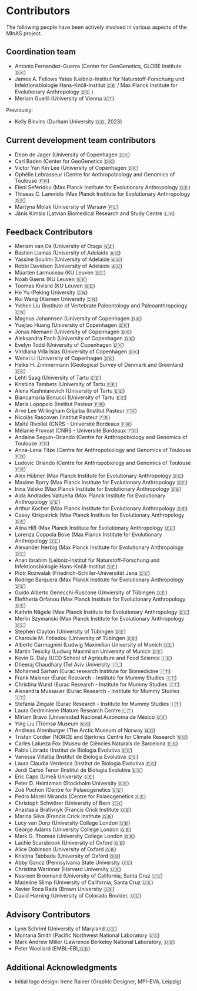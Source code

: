 # Contributors

The following people have been actively involved in various aspects of the MInAS project.

## Coordination team

- Antonio Fernandez-Guerra (Center for GeoGenetics, GLOBE Institute 🇩🇰)
- James A. Fellows Yates (Leibniz-Institut für Naturstoff-Forschung und Infektionsbiologie Hans-Knöll-Institut 🇩🇪 / Max Planck Institute for Evolutionary Anthropology 🇩🇪 )
- Meriam Guellil (University of Vienna 🇦🇹)

Previously:

- Kelly Blevins (Durham University 🇬🇧, 2023)

## Current development team contributors

- Deon de Jager (University of Copenhagen 🇩🇰)
- Carl Baden (Center for GeoGenetics 🇩🇰)
- Victor Yan Kin Lee (University of Copenhagen 🇩🇰)
- Ophélie Lebrasseur (Centre for Anthropobiology and Genomics of Toulouse 🇫🇷)
- Eleni Seferidou (Max Planck Institute for Evolutionary Anthropology 🇩🇪)
- Thiseas C. Lamnidis (Max Planck Institute for Evolutionary Anthropology 🇩🇪)
- Martyna Molak (University of Warsaw 🇵🇱)
- Jānis Ķimsis (Latvian Biomedical Research and Study Centre 🇱🇻)

## Feedback Contributors

- Meriam van Os (University of Otago 🇳🇿)
- Bastien Llamas (University of Adelaide 🇦🇺)
- Yassine Souilmi (University of Adelaide 🇦🇺)
- Robbi Davidson (University of Adelaide 🇦🇺)
- Maarten Larmuseau (KU Leuven 🇧🇪)
- Noah Gaens (KU Leuven 🇧🇪)
- Toomas Kivisild (KU Leuven 🇧🇪)
- He Yu (Peking University 🇨🇳)
- Rui Wang (Xiamen University 🇨🇳)
- Yichen Liu (Institute of Vertebrate Paleontology and Paleoanthropology 🇨🇳)
- Magnus Johannsen (University of Copenhagen 🇩🇰)
- Yuejiao Huang (University of Copenhagen 🇩🇰)
- Jonas Niemann (University of Copenhagen 🇩🇰)
- Aleksandra Pach (University of Copenhagen 🇩🇰)
- Evelyn Todd (University of Copenhagen 🇩🇰)
- Viridiana Villa Islas (University of Copenhagen 🇩🇰)
- Wenxi Li (University of Copenhagen 🇩🇰)
- Heike H. Zimmermann (Geological Survey of Denmark and Greenland 🇩🇰)
- Lehti Saag (University of Tartu 🇪🇪)
- Kristiina Tambets (University of Tartu 🇪🇪)
- Alena Kushniarevich (University of Tartu 🇪🇪)
- Biancamaria Bonucci (University of Tartu 🇪🇪)
- Maria Lopopolo (Institut Pasteur 🇫🇷)
- Arve Lee Willingham Grijalba (Institut Pasteur 🇫🇷)
- Nicolás Rascovan (Institut Pasteur 🇫🇷)
- Maïté Rivollat (CNRS - Université Bordeaux 🇫🇷)
- Mélanie Pruvost (CNRS - Université Bordeaux 🇫🇷)
- Andaine Seguin-Orlando (Centre for Anthropobiology and Genomics of Toulouse 🇫🇷)
- Anna-Lena Titze (Centre for Anthropobiology and Genomics of Toulouse 🇫🇷)
- Ludovic Orlando (Centre for Anthropobiology and Genomics of Toulouse 🇫🇷)
- Alex Hübner (Max Planck Institute for Evolutionary Anthropology 🇩🇪)
- Maxime Borry (Max Planck Institute for Evolutionary Anthropology 🇩🇪)
- Irina Velsko (Max Planck Institute for Evolutionary Anthropology 🇩🇪)
- Aida Andrades Valtueña (Max Planck Institute for Evolutionary Anthropology 🇩🇪)
- Arthur Kocher (Max Planck Institute for Evolutionary Anthropology 🇩🇪)
- Casey Kirkpatrick (Max Planck Institute for Evolutionary Anthropology 🇩🇪)
- Alina Hiß (Max Planck Institute for Evolutionary Anthropology 🇩🇪)
- Lorenza Coppola Bove (Max Planck Institute for Evolutionary Anthropology 🇩🇪)
- Alexander Herbig (Max Planck Institute for Evolutionary Anthropology 🇩🇪)
- Anan Ibrahim (Leibniz-Institut für Naturstoff-Forschung und Infektionsbiologie Hans-Knöll-Institut 🇩🇪)
- Piotr Rozwalak (Friedrich-Schiller-Universität Jena 🇩🇪)
- Rodrigo Barquera (Max Planck Institute for Evolutionary Anthropology 🇩🇪)
- Guido Alberto Genecchi-Ruscone (Unviersity of Tübingen 🇩🇪)
- Eleftheria Orfanou (Max Planck Institute for Evolutionary Anthropology 🇩🇪)
- Kathrin Nägele (Max Planck Institute for Evolutionary Anthropology 🇩🇪)
- Merlin Szymanski (Max Planck Institute for Evolutionary Anthropology 🇩🇪)
- Stephen Clayton (University of Tübingen 🇩🇪)
- Charoula M. Fotiadou (University of Tübingen 🇩🇪)
- Alberto Carmagnini (Ludwig Maximilian University of Munich 🇩🇪)
- Martin Tesicky (Ludwig Maximilian University of Munich 🇩🇪)
- Kevin G. Daly (UCD School of Agriculture and Food Science 🇮🇪)
- Dheeraj Chaudhary (Tel Aviv University 🇮🇱)
- Mohamed Sarhan (Eurac research Institute for Biomedicine 🇮🇹)
- Frank Maixner (Eurac Research - Institute for Mummy Studies 🇮🇹)
- Christina Wurst (Eurac Research - Institute for Mummy Studies 🇮🇹)
- Alexandra Mussauer (Eurac Research - Institute for Mummy Studies 🇮🇹)
- Stefania Zingale (Eurac Research - Institute for Mummy Studies 🇮🇹)
- Laura Gedminiene (Nature Research Centre 🇱🇹)
- Miriam Bravo (Universidad Nacional Autónoma de México 🇲🇽)
- Ying Liu (Tromsø Museum 🇳🇴)
- Andreas Altenburger (The Arctic Museum of Norway 🇳🇴)
- Tristan Cordier (NORCE and Bjerknes Centre for Climate Research 🇳🇴)
- Carles Lalueza Fox (Museu de Ciències Naturals de Barcelona 🇪🇸)
- Pablo Librado (Institut de Biologia Evolutiva 🇪🇸)
- Vanessa Villalba (Institut de Biologia Evolutiva 🇪🇸)
- Laura Claudia Verdesca (Institut de Biologia Evolutiva 🇪🇸)
- Jordi Carbó Tenor (Institut de Biologia Evolutiva 🇪🇸)
- Eric Capo (Umeå University 🇸🇪)
- Peter D. Heintzman (Stockholm University 🇸🇪)
- Zoé Pochon (Centre for Palaeogenetics 🇸🇪)
- Pedro Morell Miranda (Centre for Palaeogenetics 🇸🇪)
- Christoph Schwörer (University of Bern 🇨🇭)
- Anastasia Brativnyk (Francis Crick Institute 🇬🇧)
- Marina Silva (Francis Crick Institute 🇬🇧)
- Lucy van Dorp (University College London 🇬🇧)
- George Adams (University College London 🇬🇧)
- Mark G. Thomas (University College London 🇬🇧)
- Lachie Scarsbrook (University of Oxford 🇬🇧)
- Alice Dobinson (University of Oxford 🇬🇧)
- Kristina Tabbada (University of Oxford 🇬🇧)
- Abby Gancz (Pennsylvania State University 🇺🇸)
- Christina Warinner (Harvard University 🇺🇸)
- Nasreen Broomand (University of California, Santa Cruz 🇺🇸)
- Madeline Slimp (University of California, Santa Cruz 🇺🇸)
- Xavier Roca Rada (Brown University 🇺🇸)
- David Harning (University of Colorado Boulder, 🇺🇸)

## Advisory Contributors

- Lynn Schriml (University of Maryland 🇺🇸)
- Montana Smith (Pacific Northwest National Laboratory 🇺🇸)
- Mark Andrew Miller (Lawrence Berkeley National Laboratory, 🇺🇸)
- Peter Woollard (EMBL-EBI,🇬🇧)

## Additional Acknowledgments

- Initial logo design: Irene Rainer (Graphic Designer, MPI-EVA, Leipzig)
